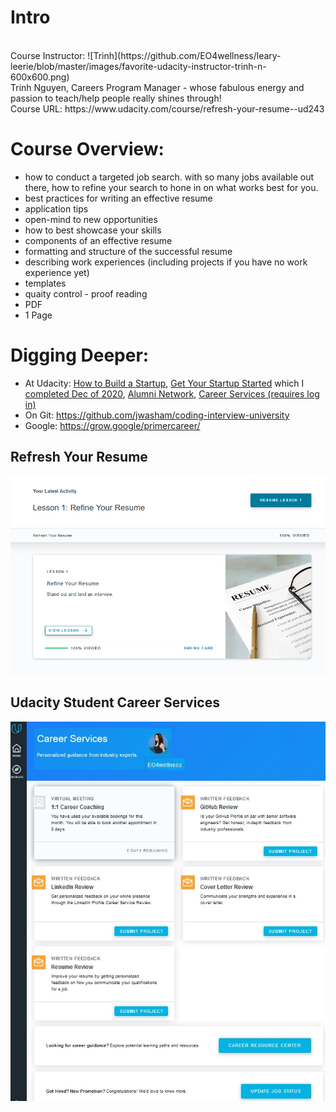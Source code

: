 # Intro
<br>
Course Instructor:
![Trinh](https://github.com/EO4wellness/leary-leerie/blob/master/images/favorite-udacity-instructor-trinh-n-600x600.png)
<br>
Trinh Nguyen, Careers Program Manager - whose fabulous energy and passion to teach/help people really shines through! <br>
Course URL: https://www.udacity.com/course/refresh-your-resume--ud243 <br>


# Course Overview:
* how to conduct a targeted job search.  with so many jobs available out there, how to refine your search to hone in on what works best for you. 
* best practices for writing an effective resume 
* application tips 
* open-mind to new opportunities 
* how to best showcase your skills 
* components of an effective resume 
* formatting and structure of the successful resume 
* describing work experiences (including projects if you have no work experience yet) 
* templates
* quaity control - proof reading
* PDF 
* 1 Page 

# Digging Deeper:  
* At Udacity: [How to Build a Startup](https://www.udacity.com/course/how-to-build-a-startup--ep245), [Get Your Startup Started](https://www.udacity.com/course/get-your-startup-started--ud806) which I [completed Dec of 2020](https://github.com/EO4wellness/leary-leerie/tree/master/Get-Your-Start-Up-Started), [Alumni Network](https://www.udacity.com/events/event/building-career-startup), [Career Services (requires log in)](https://classroom.udacity.com/career/main)
* On Git: https://github.com/jwasham/coding-interview-university 
* Google: https://grow.google/primercareer/ 

## Refresh Your Resume
![Udacity course completion](https://github.com/EO4wellness/leary-leerie/blob/master/images/Resume.png)

## Udacity Student Career Services 
![WorthIt](https://github.com/EO4wellness/leary-leerie/blob/master/images/Udacity-career-services-worth-it.jpg)
